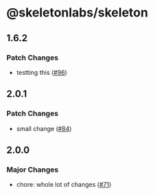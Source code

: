 # @skeletonlabs/skeleton

## 1.6.2

### Patch Changes

- testting this ([#96](https://github.com/AdrianGonz97/experimental-skeleton-monorepo/pull/96))

## 2.0.1

### Patch Changes

- small change ([#84](https://github.com/AdrianGonz97/experimental-skeleton-monorepo/pull/84))

## 2.0.0

### Major Changes

- chore: whole lot of changes ([#71](https://github.com/AdrianGonz97/experimental-skeleton-monorepo/pull/71))
